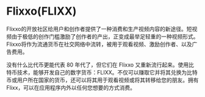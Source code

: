 # 

# Flixxo(FLIXX)

Flixxo的开放社区给用户和创作者提供了一种消费和生产视频内容的新途径。短视频甶于极低的创作门槛激励了创作者的产出，正变成最举足轻重的一种视频形式。Flixxo将作为流通货币在社交网络中流转，被用于观看视频、激励创作者、以及广告费用。

没有什么比代币更能代表 80 年代了，但它们在 Flixxo 又重新流行起来。使用比特币技术，能够开发自己的数字货币：FLIXX。不仅可以赚取它并将其兑换为比特币或用户所在国家的货币，还可以将其用于观看视频或将其转移给您的朋友。拥有 Flixx，可以在应用程序内外以任何您想要的方式消费。

